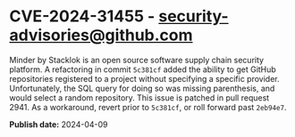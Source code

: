 # CVE-2024-31455 - security-advisories@github.com

Minder by Stacklok is an open source software supply chain security platform. A refactoring in commit `5c381cf` added the ability to get GitHub repositories registered to a project without specifying a specific provider.  Unfortunately, the SQL query for doing so was missing parenthesis, and would select a random repository. This issue is patched in pull request 2941. As a workaround, revert prior to `5c381cf`, or roll forward past `2eb94e7`.

**Publish date:** 2024-04-09
